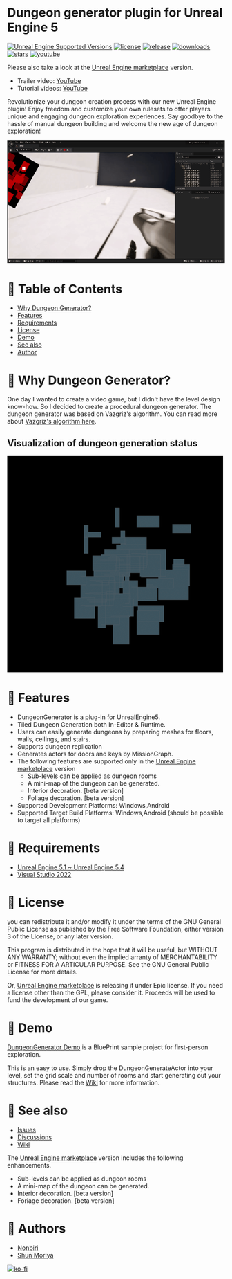 # Dungeon generator plugin for Unreal Engine 5

[![Unreal Engine Supported Versions](https://img.shields.io/badge/Unreal_Engine-5.1~5.4-9455CE?logo=unrealengine)](https://www.unrealengine.com/)
[![license](https://img.shields.io/github/license/shun126/DungeonGenerator)](https://github.com/shun126/DungeonGenerator/blob/main/LICENSE)
[![release](https://img.shields.io/github/v/release/shun126/DungeonGenerator)](https://github.com/shun126/DungeonGenerator/releases)
[![downloads](https://img.shields.io/github/downloads/shun126/DungeonGenerator/total)](https://github.com/shun126/DungeonGenerator/releases)
[![stars](https://img.shields.io/github/stars/shun126/DungeonGenerator?style=social)](https://github.com/shun126/DungeonGenerator/stargazers)
[![youtube](https://img.shields.io/youtube/views/HIW4mRt2_AA?style=social)](https://youtu.be/HIW4mRt2_AA)

Please also take a look at the [Unreal Engine marketplace](https://www.unrealengine.com/marketplace/slug/36a8b87d859f44439cfe1515975d7197) version.

* Trailer video: [YouTube](https://youtu.be/HIW4mRt2_AA)
* Tutorial videos: [YouTube](https://www.youtube.com/playlist?list=PLlMDkSa8bQnK4PDIfkXYorQIucn47ifKO)

Revolutionize your dungeon creation process with our new Unreal Engine plugin! Enjoy freedom and customize your own rulesets to offer players unique and engaging dungeon exploration experiences. Say goodbye to the hassle of manual dungeon building and welcome the new age of dungeon exploration!

![Screenshot](Document/Screenshot.gif)

# 🚩 Table of Contents
- [Why Dungeon Generator?](#-why-dungeon-generator)
- [Features](#-features)
- [Requirements](#-requirements)
- [License](#-license)
- [Demo](#-demo)
- [See also](#-see-also)
- [Author](#-authors)

# 🤔 Why Dungeon Generator?
One day I wanted to create a video game, but I didn't have the level design know-how. So I decided to create a procedural dungeon generator.
The dungeon generator was based on Vazgriz's algorithm. You can read more about [Vazgriz's algorithm here](https://vazgriz.com/119/procedurally-generated-dungeons/).

## Visualization of dungeon generation status

![DungeonGeneratorStatus](Document/DungeonGenerator01.gif)

# 🎨 Features
* DungeonGenerator is a plug-in for UnrealEngine5.
* Tiled Dungeon Generation both In-Editor & Runtime.
* Users can easily generate dungeons by preparing meshes for floors, walls, ceilings, and stairs.
* Supports dungeon replication
* Generates actors for doors and keys by MissionGraph.
* The following features are supported only in the [Unreal Engine marketplace](https://www.unrealengine.com/marketplace/slug/36a8b87d859f44439cfe1515975d7197) version
  * Sub-levels can be applied as dungeon rooms
  * A mini-map of the dungeon can be generated.
  * Interior decoration. [beta version]
  * Foliage decoration. [beta version]
* Supported Development Platforms: Windows,Android
* Supported Target Build Platforms: Windows,Android (should be possible to target all platforms)

# 🔧 Requirements
* [Unreal Engine 5.1 ~ Unreal Engine 5.4](https://www.unrealengine.com/)
* [Visual Studio 2022](https://visualstudio.microsoft.com/)

# 📜 License
you can redistribute it and/or modify it under the terms of the GNU General Public License as published by the Free Software Foundation, either version 3 of the License, or any later version.

This program is distributed in the hope that it will be useful, but WITHOUT ANY WARRANTY; without even the implied arranty of MERCHANTABILITY or FITNESS FOR A ARTICULAR PURPOSE. See the GNU General Public License for more details.

Or, [Unreal Engine marketplace](https://www.unrealengine.com/marketplace/slug/36a8b87d859f44439cfe1515975d7197) is releasing it under Epic license. If you need a license other than the GPL, please consider it. Proceeds will be used to fund the development of our game.

# 👾 Demo
[DungeonGenerator Demo](https://github.com/shun126/UE5-DungeonGeneratorDemo) is a BluePrint sample project for first-person exploration.

This is an easy to use. Simply drop the DungeonGenerateActor into your level, set the grid scale and number of rooms and start generating out your structures. Please read the [Wiki](https://github.com/shun126/UE5-DungeonGeneratorDemo/wiki) for more information.

# 👀 See also
* [Issues](https://github.com/shun126/UE5-DungeonGeneratorDemo/issues)
* [Discussions](https://github.com/shun126/UE5-DungeonGeneratorDemo/discussions)
* [Wiki](https://github.com/shun126/UE5-DungeonGeneratorDemo/wiki)

The [Unreal Engine marketplace](https://www.unrealengine.com/marketplace/slug/36a8b87d859f44439cfe1515975d7197) version includes the following enhancements.
* Sub-levels can be applied as dungeon rooms
* A mini-map of the dungeon can be generated.
* Interior decoration. [beta version]
* Foriage decoration. [beta version]

# 👾 Authors
* [Nonbiri](https://www.youtube.com/channel/UCkLXe57GpUyaOoj2ycREU1Q)
* [Shun Moriya](https://twitter.com/moriya_zx25r)

[![ko-fi](https://ko-fi.com/img/githubbutton_sm.svg)](https://ko-fi.com/M4M413XDXB)
